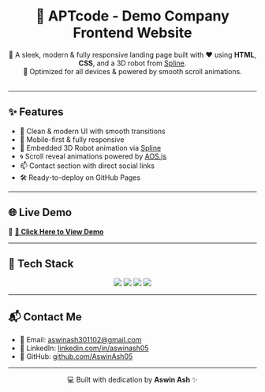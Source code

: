 <h1 align="center">🚀 APTcode - Demo Company Frontend Website</h1>

<p align="center">
  🔧 A sleek, modern & fully responsive landing page built with ❤️ using <strong>HTML</strong>, <strong>CSS</strong>, and a 3D robot from <a href="https://spline.design" target="_blank">Spline</a>.<br>
  🎯 Optimized for all devices & powered by smooth scroll animations.<br><br>
</p>

---

## ✨ Features

- 🎨 Clean & modern UI with smooth transitions  
- 📱 Mobile-first & fully responsive  
- 🤖 Embedded 3D Robot animation via <a href="https://spline.design" target="_blank">Spline</a>  
- 🌀 Scroll reveal animations powered by <a href="https://michalsnik.github.io/aos/" target="_blank">AOS.js</a>  
- 📫 Contact section with direct social links  
- 🛠️ Ready-to-deploy on GitHub Pages  

---

## 🌐 Live Demo  

🔗 **[🚀 Click Here to View Demo](https://aswinash05.github.io/3D-Demo-website-frontend/)**  

---

## 🧰 Tech Stack

<p align="center">
  <img src="https://img.shields.io/badge/HTML5-E34F26?style=for-the-badge&logo=html5&logoColor=white"/>
  <img src="https://img.shields.io/badge/CSS3-1572B6?style=for-the-badge&logo=css3&logoColor=white"/>
  <img src="https://img.shields.io/badge/AOS.js-00D8FF?style=for-the-badge&logo=javascript&logoColor=black"/>
  <img src="https://img.shields.io/badge/Spline-3D%20Design-orange?style=for-the-badge"/>
</p>

---

## 📬 Contact Me

- 📧 Email: [aswinash301102@gmail.com](mailto:aswinash301102@gmail.com)  
- 💼 LinkedIn: [linkedin.com/in/aswinash05](https://www.linkedin.com/in/aswinash05)  
- 🐙 GitHub: [github.com/AswinAsh05](https://github.com/AswinAsh05)

---

<p align="center">
  💻 Built with dedication by <strong>Aswin Ash</strong> ✨
</p>
